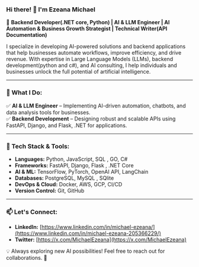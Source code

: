 ### Hi there! 👋 I'm Ezeana Michael  
🚀 **Backend Developer(.NET core, Python) | AI & LLM Engineer | AI Automation & Business Growth Strategist | Technical Writer(API Documentation)**  

I specialize in developing AI-powered solutions and backend applications that help businesses automate workflows, improve efficiency, and drive revenue. With expertise in Large Language Models (LLMs), backend development(python and c#), and AI consulting, I help individuals and businesses unlock the full potential of artificial intelligence.

---

### 🚀 What I Do:
✅ **AI & LLM Engineer** – Implementing AI-driven automation, chatbots, and data analysis tools for businesses.  
✅ **Backend Development** – Designing robust and scalable APIs using FastAPI, Django, and Flask, .NET for applications.  

---

### 🔧 Tech Stack & Tools:
- **Languages:** Python, JavaScript, SQL , GO, C#
- **Frameworks:** FastAPI, Django, Flask  , .NET Core
- **AI & ML:** TensorFlow, PyTorch, OpenAI API, LangChain  
- **Databases:** PostgreSQL, MySQL , SQlite
- **DevOps & Cloud:** Docker, AWS, GCP, CI/CD  
- **Version Control:** Git, GitHub

---

### 📫 Let's Connect:
- **LinkedIn:** [https://www.linkedin.com/in/michael-ezeana/](https://www.linkedin.com/in/michael-ezeana-205366229/)
- **Twitter:** [https://x.com/MichaelEzeana](https://x.com/MichaelEzeana)

💡 Always exploring new AI possibilities! Feel free to reach out for collaborations. 🚀
